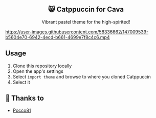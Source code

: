 <p align="center">
  <h2 align="center">😸 Catppuccin for Cava</h2>
</p>

<p align="center">Vibrant pastel theme for the high-spirited!</p>

https://user-images.githubusercontent.com/58336662/147009539-b5604e70-6942-4ecd-b661-4699e7f8c4c6.mp4


## Usage

1. Clone this repository locally
2. Open the app's settings
3. Select `import theme` and browse to where you cloned Catppuccin
4. Select it

## 💝 Thanks to

- [Pocco81](https://github.com/Pocco81)
